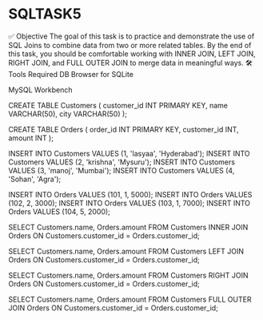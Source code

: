 # SQLTASK5
✅ Objective
The goal of this task is to practice and demonstrate the use of SQL Joins to combine data from two or more related tables. By the end of this task, you should be comfortable working with INNER JOIN, LEFT JOIN, RIGHT JOIN, and FULL OUTER JOIN to merge data in meaningful ways.
🛠 Tools Required
DB Browser for SQLite

MySQL Workbench


CREATE TABLE Customers (
    customer_id INT PRIMARY KEY,
    name VARCHAR(50),
    city VARCHAR(50)
);

CREATE TABLE Orders (
    order_id INT PRIMARY KEY,
    customer_id INT,
    amount INT
);

INSERT INTO Customers VALUES (1, 'lasyaa', 'Hyderabad');
INSERT INTO Customers VALUES (2, 'krishna', 'Mysuru');
INSERT INTO Customers VALUES (3, 'manoj', 'Mumbai');
INSERT INTO Customers VALUES (4, 'Sohan', 'Agra');

INSERT INTO Orders VALUES (101, 1, 5000);
INSERT INTO Orders VALUES (102, 2, 3000);
INSERT INTO Orders VALUES (103, 1, 7000);
INSERT INTO Orders VALUES (104, 5, 2000);

SELECT Customers.name, Orders.amount
FROM Customers
INNER JOIN Orders ON Customers.customer_id = Orders.customer_id;

SELECT Customers.name, Orders.amount
FROM Customers
LEFT JOIN Orders ON Customers.customer_id = Orders.customer_id;

SELECT Customers.name, Orders.amount
FROM Customers
RIGHT JOIN Orders ON Customers.customer_id = Orders.customer_id;

SELECT Customers.name, Orders.amount
FROM Customers
FULL OUTER JOIN Orders ON Customers.customer_id = Orders.customer_id;
